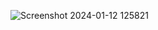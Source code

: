 ![Screenshot 2024-01-12 125821](https://github.com/phoomtanet/farm_ponic/assets/143348885/3fff99b3-1d03-4604-acd2-9362ec64a959)
